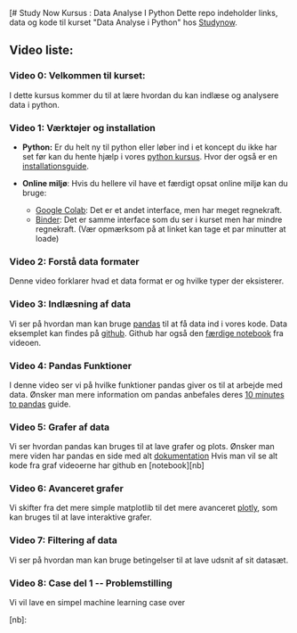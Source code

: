 [# Study Now Kursus : Data Analyse I Python
Dette repo indeholder links, data og kode til kurset "Data Analyse i Python" hos
[Studynow](https://ida.studynow.dk/users/sign_in).

## Video liste:

### Video 0: Velkommen til kurset:
I dette kursus kommer du til at lære hvordan du kan indlæse og analysere data i
python.


### Video 1: Værktøjer og installation
* **Python:** Er du helt ny til python eller løber ind i et koncept du ikke har set før kan
		du hente hjælp i vores [python kursus][pk]. Hvor der også er en
        [installationsguide][ig].
* **Online miljø**: Hvis du hellere vil have et færdigt opsat online miljø kan
                   du bruge:

    * [Google Colab][gc]: Det er et andet interface, men har meget regnekraft.
    * [Binder][bin]: Det er samme interface som du ser i kurset men har mindre
    regnekraft. (Vær opmærksom på at linket kan tage et par minutter at loade)


### Video 2: Forstå data formater
Denne video forklarer hvad et data format er og hvilke typer der eksisterer.


### Video 3: Indlæsning af data
Vi ser på hvordan man kan bruge [pandas][pan] til at få data ind i vores kode.
Data eksemplet kan findes på [github][dataEks].
Github har også den [færdige notebook][fn] fra videoen.



### Video 4: Pandas Funktioner
I denne video ser vi på hvilke funktioner pandas giver os til at arbejde med
data. Ønsker man mere information om pandas anbefales deres [10 minutes to pandas][min]
guide.

### Video 5: Grafer af data
Vi ser hvordan pandas kan bruges til at lave grafer og plots.
Ønsker man mere viden har pandas en side med alt [dokumentation][graf]
Hvis man vil se alt kode fra graf videoerne har github en [notebook][nb]

### Video 6: Avanceret grafer
Vi skifter fra det mere simple matplotlib til det mere avanceret [plotly][plt], som
kan bruges til at lave interaktive grafer.


### Video 7: Filtering af data
Vi ser på hvordan man kan bruge betingelser til at lave udsnit af sit datasæt.


### Video 8: Case del 1 -- Problemstilling
Vi vil lave en simpel machine learning case over



[pk]: https://ida.studynow.dk/courses/take/python-for-begyndere/lessons/16660330-1-velkommen-til-studynow
[ig]: https://s3.amazonaws.com/thinkific-import-development/345314/InstallationsguidetilPython-200925-122107.pdf
[gc]: https://colab.research.google.com
[bin]: https://gesis.mybinder.org/binder/v2/gh/Rotendahl/studynow/master
[pan]: https://pandas.pydata.org
[dataEks]: https://github.com/Rotendahl/studynow/blob/master/data/exampleCsv.csv
[fn]: https://github.com/Rotendahl/studynow/blob/master/Notebooks/Indlæs%20data.ipynb
[min]: https://pandas.pydata.org/docs/user_guide/10min.html
[graf]: https://pandas.pydata.org/pandas-docs/stable/user_guide/visualization.html
[plt]: https://plotly.com/python/
[nb]: